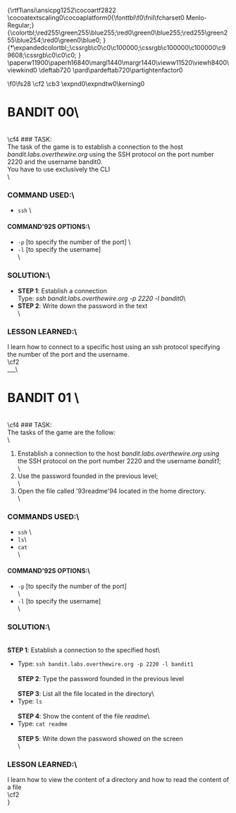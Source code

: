 {\rtf1\ansi\ansicpg1252\cocoartf2822
\cocoatextscaling0\cocoaplatform0{\fonttbl\f0\fnil\fcharset0 Menlo-Regular;}
{\colortbl;\red255\green255\blue255;\red0\green0\blue255;\red255\green255\blue254;\red0\green0\blue0;
}
{\*\expandedcolortbl;;\cssrgb\c0\c0\c100000;\cssrgb\c100000\c100000\c99608;\cssrgb\c0\c0\c0;
}
\paperw11900\paperh16840\margl1440\margr1440\vieww11520\viewh8400\viewkind0
\deftab720
\pard\pardeftab720\partightenfactor0

\f0\fs28 \cf2 \cb3 \expnd0\expndtw0\kerning0
# BANDIT 00\
\
\cf4 ### TASK: \
The task of the game is to establish a connection to the host *bandit.labs.overthewire.org* using the SSH protocol on the port number 2220 and the username bandit0. \
You have to use exclusively the CLI\
\
### COMMAND USED:\
- `ssh` \
#### COMMAND\'92S OPTIONS:\
- `-p` [to specify the number of the port] \
- `-l` [to specify the username]\
\
### SOLUTION:\
- **STEP 1**: Establish a connection\
Type: *ssh bandit.labs.overthewire.org -p 2220 -l bandit0*\
- **STEP 2**: Write down the password in the text\
\
### LESSON LEARNED:\
I learn how to connect to a specific host using an ssh protocol specifying the number of the port and the username.\
\cf2 \
___\
# BANDIT 01 \
\
\cf4 ### TASK: \
The tasks of the game are the follow:\
\
1.	Enstablish a connection to the host *bandit.labs.overthewire.org using* the SSH protocol on the port number 2220 and the username *bandit1*;\
\
2.	Use the password founded in the previous level;\
\
3.	Open the file called \'93readme\'94 located in the home directory.\
\
### COMMANDS USED:\
- ` ssh ` \
- ` ls `\
- ` cat `\
\
#### COMMAND\'92S OPTIONS:\
- `-p` [to specify the number of the port] \
\
- `-l` [to specify the username]\
\
### SOLUTION:\
\
**STEP 1**: Establish a connection to the specified host\
- Type: `ssh bandit.labs.overthewire.org -p 2220 -l bandit1`\
\
**STEP 2**: Type the password founded in the previous level\
\
**STEP 3**: List all the file located in the directory\
- Type: `ls`\
\
**STEP 4**: Show the content of the file *readme*\
- Type: `cat readme`\
\
**STEP 5**: Write down the password showed on the screen\
\
### LESSON LEARNED:\
I learn how to view the content of a directory and how to read the content of a file\
\cf2 \
}